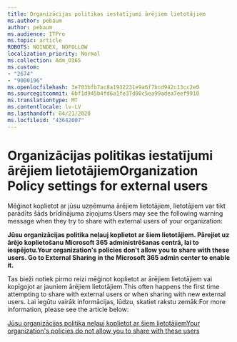 ```yaml
---
title: Organizācijas politikas iestatījumi ārējiem lietotājiem
ms.author: pebaum
author: pebaum
ms.audience: ITPro
ms.topic: article
ROBOTS: NOINDEX, NOFOLLOW
localization_priority: Normal
ms.collection: Adm_O365
ms.custom:
- "2674"
- "9000196"
ms.openlocfilehash: 3e703bfb7ac8a1932231e9a6f7bcd942c13cc2e0
ms.sourcegitcommit: 6bf1d945b4fd6a1fe37d00c5ea99adea7eef9910
ms.translationtype: MT
ms.contentlocale: lv-LV
ms.lasthandoff: 04/21/2020
ms.locfileid: "43642007"
---
```

# <a name="organization-policy-settings-for-external-users"></a><span data-ttu-id="07292-102">Organizācijas politikas iestatījumi ārējiem lietotājiem</span><span class="sxs-lookup"><span data-stu-id="07292-102">Organization Policy settings for external users</span></span>

<span data-ttu-id="07292-103">Mēģinot koplietot ar jūsu uzņēmuma ārējiem lietotājiem, lietotājiem var tikt parādīts šāds brīdinājuma ziņojums:</span><span class="sxs-lookup"><span data-stu-id="07292-103">Users may see the following warning message when they try to share with external users of your organization:</span></span> 

   <span data-ttu-id="07292-104">**Jūsu organizācijas politika neļauj koplietot ar šiem lietotājiem. Pārejiet uz ārējo koplietošanu Microsoft 365 administrēšanas centrā, lai to iespējotu.**</span><span class="sxs-lookup"><span data-stu-id="07292-104">**Your organization's policies don't allow you to share with these users. Go to External Sharing in the Microsoft 365 admin center to enable it.**</span></span> 

<span data-ttu-id="07292-105">Tas bieži notiek pirmo reizi mēģinot koplietot ar ārējiem lietotājiem vai kopīgojot ar jauniem ārējiem lietotājiem.</span><span class="sxs-lookup"><span data-stu-id="07292-105">This often happens the first time attempting to share with external users or when sharing with new external users.</span></span> <span data-ttu-id="07292-106">Lai iegūtu vairāk informācijas, lūdzu, skatiet rakstu zemāk:</span><span class="sxs-lookup"><span data-stu-id="07292-106">For more information, please see the article below:</span></span>

[<span data-ttu-id="07292-107">Jūsu organizācijas politika neļauj koplietot ar šiem lietotājiem</span><span class="sxs-lookup"><span data-stu-id="07292-107">Your organization's policies do not allow you to share with these users</span></span>](https://docs.microsoft.com/sharepoint/support/administration/organization-policies-do-not-allow-you-to-share-with-users-error)






